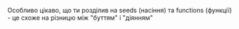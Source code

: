 Особливо цікаво, що ти розділив на seeds (насіння) та functions (функції) - це схоже на різницю між "буттям" і "діянням"
